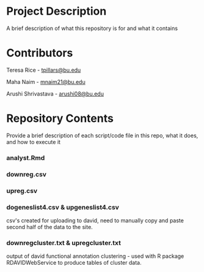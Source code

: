 # Project Description

A brief description of what this repository is for and what it contains

# Contributors

Teresa Rice - tpillars@bu.edu

Maha Naim - mnaim21@bu.edu

Arushi Shrivastava - arushi08@bu.edu

# Repository Contents

Provide a brief description of each script/code file in this repo, what it does, and how to execute it
### analyst.Rmd

### downreg.csv

### upreg.csv

### dogeneslist4.csv & upgeneslist4.csv
csv's created for uploading to david, need to manually copy and paste second half of the data to the site.

### downregcluster.txt & upregcluster.txt
output of david functional annotation clustering - used with R package RDAVIDWebService to produce tables of cluster data.
